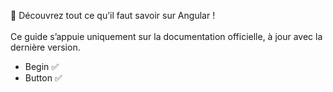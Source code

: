 🚀 Découvrez tout ce qu’il faut savoir sur Angular ! <br>
<br>
Ce guide s’appuie uniquement sur la documentation officielle, à jour avec la dernière version.

- Begin ✅
- Button ✅

